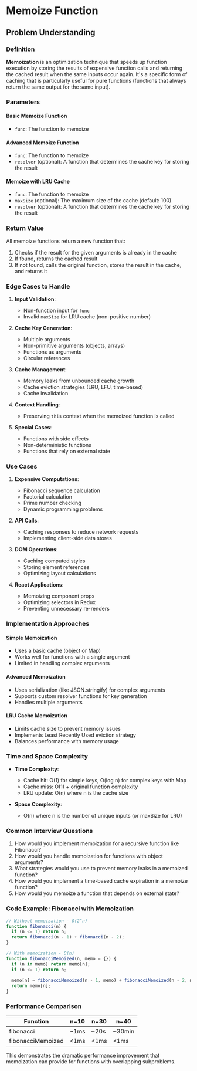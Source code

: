 # Memoize Function

## Problem Understanding

### Definition

**Memoization** is an optimization technique that speeds up function execution by storing the results of expensive function calls and returning the cached result when the same inputs occur again. It's a specific form of caching that is particularly useful for pure functions (functions that always return the same output for the same input).

### Parameters

#### Basic Memoize Function
- `func`: The function to memoize

#### Advanced Memoize Function
- `func`: The function to memoize
- `resolver` (optional): A function that determines the cache key for storing the result

#### Memoize with LRU Cache
- `func`: The function to memoize
- `maxSize` (optional): The maximum size of the cache (default: 100)
- `resolver` (optional): A function that determines the cache key for storing the result

### Return Value

All memoize functions return a new function that:
1. Checks if the result for the given arguments is already in the cache
2. If found, returns the cached result
3. If not found, calls the original function, stores the result in the cache, and returns it

### Edge Cases to Handle

1. **Input Validation**:
   - Non-function input for `func`
   - Invalid `maxSize` for LRU cache (non-positive number)

2. **Cache Key Generation**:
   - Multiple arguments
   - Non-primitive arguments (objects, arrays)
   - Functions as arguments
   - Circular references

3. **Cache Management**:
   - Memory leaks from unbounded cache growth
   - Cache eviction strategies (LRU, LFU, time-based)
   - Cache invalidation

4. **Context Handling**:
   - Preserving `this` context when the memoized function is called

5. **Special Cases**:
   - Functions with side effects
   - Non-deterministic functions
   - Functions that rely on external state

### Use Cases

1. **Expensive Computations**:
   - Fibonacci sequence calculation
   - Factorial calculation
   - Prime number checking
   - Dynamic programming problems

2. **API Calls**:
   - Caching responses to reduce network requests
   - Implementing client-side data stores

3. **DOM Operations**:
   - Caching computed styles
   - Storing element references
   - Optimizing layout calculations

4. **React Applications**:
   - Memoizing component props
   - Optimizing selectors in Redux
   - Preventing unnecessary re-renders

### Implementation Approaches

#### Simple Memoization
- Uses a basic cache (object or Map)
- Works well for functions with a single argument
- Limited in handling complex arguments

#### Advanced Memoization
- Uses serialization (like JSON.stringify) for complex arguments
- Supports custom resolver functions for key generation
- Handles multiple arguments

#### LRU Cache Memoization
- Limits cache size to prevent memory issues
- Implements Least Recently Used eviction strategy
- Balances performance with memory usage

### Time and Space Complexity

- **Time Complexity**:
  - Cache hit: O(1) for simple keys, O(log n) for complex keys with Map
  - Cache miss: O(1) + original function complexity
  - LRU update: O(n) where n is the cache size

- **Space Complexity**:
  - O(n) where n is the number of unique inputs (or maxSize for LRU)

### Common Interview Questions

1. How would you implement memoization for a recursive function like Fibonacci?
2. How would you handle memoization for functions with object arguments?
3. What strategies would you use to prevent memory leaks in a memoized function?
4. How would you implement a time-based cache expiration in a memoize function?
5. How would you memoize a function that depends on external state?

### Code Example: Fibonacci with Memoization

```javascript
// Without memoization - O(2^n)
function fibonacci(n) {
  if (n <= 1) return n;
  return fibonacci(n - 1) + fibonacci(n - 2);
}

// With memoization - O(n)
function fibonacciMemoized(n, memo = {}) {
  if (n in memo) return memo[n];
  if (n <= 1) return n;
  
  memo[n] = fibonacciMemoized(n - 1, memo) + fibonacciMemoized(n - 2, memo);
  return memo[n];
}
```

### Performance Comparison

| Function | n=10 | n=30 | n=40 |
|----------|------|------|------|
| fibonacci | ~1ms | ~20s | ~30min |
| fibonacciMemoized | <1ms | <1ms | <1ms |

This demonstrates the dramatic performance improvement that memoization can provide for functions with overlapping subproblems.
